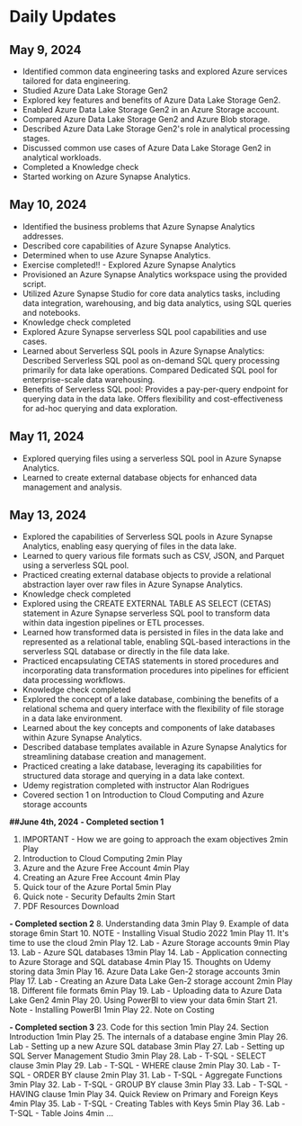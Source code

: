 # Daily Updates

## May 9, 2024
- Identified common data engineering tasks and explored Azure services tailored for data engineering.
- Studied Azure Data Lake Storage Gen2
- Explored key features and benefits of Azure Data Lake Storage Gen2.
- Enabled Azure Data Lake Storage Gen2 in an Azure Storage account.
- Compared Azure Data Lake Storage Gen2 and Azure Blob storage.
- Described Azure Data Lake Storage Gen2's role in analytical processing stages.
- Discussed common use cases of Azure Data Lake Storage Gen2 in analytical workloads.
- Completed a Knowledge check
- Started working on Azure Synapse Analytics.

## May 10, 2024
- Identified the business problems that Azure Synapse Analytics addresses.
- Described core capabilities of Azure Synapse Analytics.
- Determined when to use Azure Synapse Analytics.
- Exercise completed!! - Explored Azure Synapse Analytics
- Provisioned an Azure Synapse Analytics workspace using the provided script.
- Utilized Azure Synapse Studio for core data analytics tasks, including data integration, warehousing, and big data analytics, using SQL queries and notebooks.
- Knowledge check completed
- Explored Azure Synapse serverless SQL pool capabilities and use cases.
- Learned about Serverless SQL pools in Azure Synapse Analytics: Described Serverless SQL pool as on-demand SQL query processing primarily for data lake operations. Compared Dedicated SQL pool for enterprise-scale data warehousing.
- Benefits of Serverless SQL pool: Provides a pay-per-query endpoint for querying data in the data lake. Offers flexibility and cost-effectiveness for ad-hoc querying and data exploration.

## May 11, 2024
- Explored querying files using a serverless SQL pool in Azure Synapse Analytics.
- Learned to create external database objects for enhanced data management and analysis.

## May 13, 2024
- Explored the capabilities of Serverless SQL pools in Azure Synapse Analytics, enabling easy querying of files in the data lake.
- Learned to query various file formats such as CSV, JSON, and Parquet using a serverless SQL pool.
- Practiced creating external database objects to provide a relational abstraction layer over raw files in Azure Synapse Analytics.
- Knowledge check completed
- Explored using the CREATE EXTERNAL TABLE AS SELECT (CETAS) statement in Azure Synapse serverless SQL pool to transform data within data ingestion pipelines or ETL processes.
- Learned how transformed data is persisted in files in the data lake and represented as a relational table, enabling SQL-based interactions in the serverless SQL database or directly in the file data lake.
- Practiced encapsulating CETAS statements in stored procedures and incorporating data transformation procedures into pipelines for efficient data processing workflows.
- Knowledge check completed
- Explored the concept of a lake database, combining the benefits of a relational schema and query interface with the flexibility of file storage in a data lake environment.
- Learned about the key concepts and components of lake databases within Azure Synapse Analytics.
- Described database templates available in Azure Synapse Analytics for streamlining database creation and management.
- Practiced creating a lake database, leveraging its capabilities for structured data storage and querying in a data lake context.
- Udemy registration completed with instructor Alan Rodrigues
- Covered section 1 on  Introduction to Cloud Computing and Azure storage accounts


**##June 4th, 2024**
**- Completed section 1**
1. IMPORTANT - How we are going to approach the exam objectives
2min
Play
2. Introduction to Cloud Computing
2min
Play
3. Azure and the Azure Free Account
4min
Play
4. Creating an Azure Free Account
4min
Play
5. Quick tour of the Azure Portal
5min
Play
6. Quick note - Security Defaults
2min
Start
7. PDF Resources Download

**- Completed section 2**
8. Understanding data
3min
Play
9. Example of data storage
6min
Start
10. NOTE - Installing Visual Studio 2022
1min
Play
11. It's time to use the cloud
2min
Play
12. Lab - Azure Storage accounts
9min
Play
13. Lab - Azure SQL databases
13min
Play
14. Lab - Application connecting to Azure Storage and SQL database
4min
Play
15. Thoughts on Udemy storing data
3min
Play
16. Azure Data Lake Gen-2 storage accounts
3min
Play
17. Lab - Creating an Azure Data Lake Gen-2 storage account
2min
Play
18. Different file formats
6min
Play
19. Lab - Uploading data to Azure Data Lake Gen2
4min
Play
20. Using PowerBI to view your data
6min
Start
21. Note - Installing PowerBI
1min
Play
22. Note on Costing

**- Completed section 3**
23. Code for this section
1min
Play
24. Section Introduction
1min
Play
25. The internals of a database engine
3min
Play
26. Lab - Setting up a new Azure SQL database
3min
Play
27. Lab - Setting up SQL Server Management Studio
3min
Play
28. Lab - T-SQL - SELECT clause
3min
Play
29. Lab - T-SQL - WHERE clause
2min
Play
30. Lab - T-SQL - ORDER BY clause
2min
Play
31. Lab - T-SQL - Aggregate Functions
3min
Play
32. Lab - T-SQL - GROUP BY clause
3min
Play
33. Lab - T-SQL - HAVING clause
1min
Play
34. Quick Review on Primary and Foreign Keys
4min
Play
35. Lab - T-SQL - Creating Tables with Keys
5min
Play
36. Lab - T-SQL - Table Joins
4min
...
